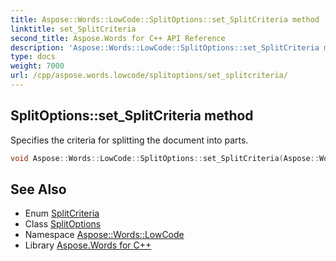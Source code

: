 ```yaml
---
title: Aspose::Words::LowCode::SplitOptions::set_SplitCriteria method
linktitle: set_SplitCriteria
second_title: Aspose.Words for C++ API Reference
description: 'Aspose::Words::LowCode::SplitOptions::set_SplitCriteria method. Specifies the criteria for splitting the document into parts in C++.'
type: docs
weight: 7000
url: /cpp/aspose.words.lowcode/splitoptions/set_splitcriteria/
---
```

## SplitOptions::set_SplitCriteria method


Specifies the criteria for splitting the document into parts.

```cpp
void Aspose::Words::LowCode::SplitOptions::set_SplitCriteria(Aspose::Words::LowCode::SplitCriteria value)
```

## See Also

* Enum [SplitCriteria](../../splitcriteria/)
* Class [SplitOptions](../)
* Namespace [Aspose::Words::LowCode](../../)
* Library [Aspose.Words for C++](../../../)
